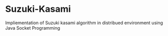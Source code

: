 # Suzuki-Kasami
Impliementation of Suzuki kasami algorithm in distribued environment using Java Socket Programming
